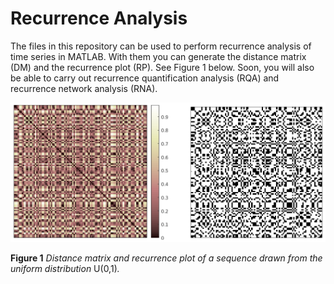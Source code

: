 # Recurrence Analysis

The files in this repository can be used to perform recurrence analysis of time series in MATLAB. With them you can generate the distance matrix (DM) and the recurrence plot (RP). See Figure 1 below. Soon, you will also be able to carry out recurrence quantification analysis (RQA) and recurrence network analysis (RNA).

![Distance matrix and recurrence plot of a sequence drawn from the uniform distribution](imgs/img1.png)

**Figure 1** _Distance matrix and recurrence plot of a sequence drawn from the uniform distribution_ U(0,1)_._
